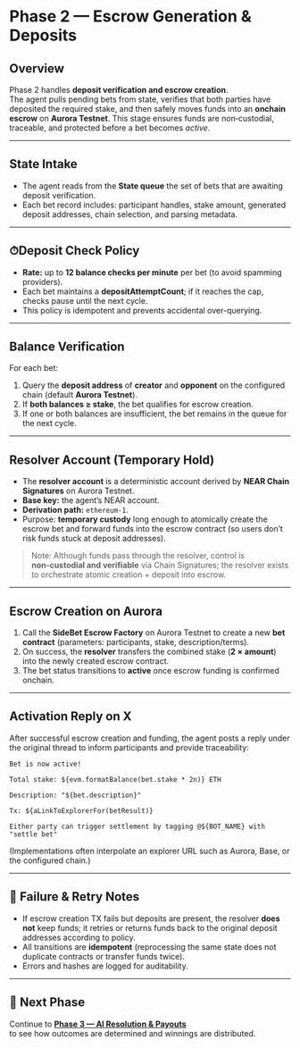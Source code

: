 # **Phase 2 — Escrow Generation & Deposits**

## **Overview**
Phase 2 handles **deposit verification and escrow creation**.  
The agent pulls pending bets from state, verifies that both parties have deposited the required stake, and then safely moves funds into an **onchain escrow** on **Aurora Testnet**. This stage ensures funds are non‑custodial, traceable, and protected before a bet becomes *active*.

---

## **State Intake**
- The agent reads from the **State queue** the set of bets that are awaiting deposit verification.  
- Each bet record includes: participant handles, stake amount, generated deposit addresses, chain selection, and parsing metadata.

---

## ⏱**Deposit Check Policy**
- **Rate:** up to **12 balance checks per minute** per bet (to avoid spamming providers).  
- Each bet maintains a **depositAttemptCount**; if it reaches the cap, checks pause until the next cycle.  
- This policy is idempotent and prevents accidental over-querying.

---

## **Balance Verification**
For each bet:
1. Query the **deposit address** of **creator** and **opponent** on the configured chain (default **Aurora Testnet**).  
2. If **both balances ≥ stake**, the bet qualifies for escrow creation.  
3. If one or both balances are insufficient, the bet remains in the queue for the next cycle.

---

## **Resolver Account (Temporary Hold)**
- The **resolver account** is a deterministic account derived by **NEAR Chain Signatures** on Aurora Testnet.  
- **Base key:** the agent’s NEAR account.  
- **Derivation path:** `ethereum-1`.  
- Purpose: **temporary custody** long enough to atomically create the escrow bet and forward funds into the escrow contract (so users don’t risk funds stuck at deposit addresses).

> Note: Although funds pass through the resolver, control is **non‑custodial and verifiable** via Chain Signatures; the resolver exists to orchestrate atomic creation + deposit into escrow.

---

## **Escrow Creation on Aurora**
1. Call the **SideBet Escrow Factory** on Aurora Testnet to create a new **bet contract** (parameters: participants, stake, description/terms).  
2. On success, the **resolver** transfers the combined stake (**2 × amount**) into the newly created escrow contract.  
3. The bet status transitions to **active** once escrow funding is confirmed onchain.

---

## **Activation Reply on X**
After successful escrow creation and funding, the agent posts a reply under the original thread to inform participants and provide traceability:

```text
Bet is now active!

Total stake: ${evm.formatBalance(bet.stake * 2n)} ETH

Description: "${bet.description}"

Tx: ${aLinkToExplorerFor(betResult)}

Either party can trigger settlement by tagging @${BOT_NAME} with "settle bet"
```

(Implementations often interpolate an explorer URL such as Aurora, Base, or the configured chain.)

---

## 🔄 **Failure & Retry Notes**
- If escrow creation TX fails but deposits are present, the resolver **does not** keep funds; it retries or returns funds back to the original deposit addresses according to policy.  
- All transitions are **idempotent** (reprocessing the same state does not duplicate contracts or transfer funds twice).  
- Errors and hashes are logged for auditability.

---

## 🔗 **Next Phase**
Continue to [**Phase 3 — AI Resolution & Payouts**](./phase3.md)  
to see how outcomes are determined and winnings are distributed.
